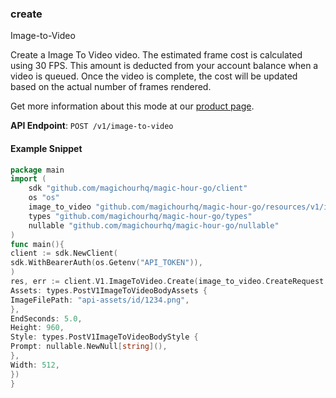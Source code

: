 
### create <a name="create"></a>
Image-to-Video

Create a Image To Video video. The estimated frame cost is calculated using 30 FPS. This amount is deducted from your account balance when a video is queued. Once the video is complete, the cost will be updated based on the actual number of frames rendered.
  
Get more information about this mode at our [product page](/products/image-to-video).
  

**API Endpoint**: `POST /v1/image-to-video`

#### Example Snippet

```go
package main
import (
	sdk "github.com/magichourhq/magic-hour-go/client"
	os "os"
	image_to_video "github.com/magichourhq/magic-hour-go/resources/v1/image_to_video"
	types "github.com/magichourhq/magic-hour-go/types"
	nullable "github.com/magichourhq/magic-hour-go/nullable"
)
func main(){
client := sdk.NewClient(
sdk.WithBearerAuth(os.Getenv("API_TOKEN")),
)
res, err := client.V1.ImageToVideo.Create(image_to_video.CreateRequest {
Assets: types.PostV1ImageToVideoBodyAssets {
ImageFilePath: "api-assets/id/1234.png",
},
EndSeconds: 5.0,
Height: 960,
Style: types.PostV1ImageToVideoBodyStyle {
Prompt: nullable.NewNull[string](),
},
Width: 512,
})
}
```
